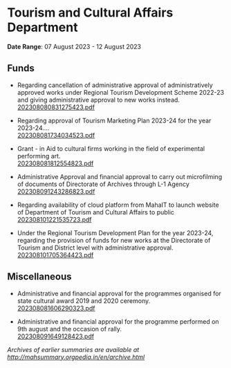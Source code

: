 # Tourism and Cultural Affairs Department

**Date Range**: 07 August 2023 - 12 August 2023


## Funds
- Regarding cancellation of administrative approval of administratively approved works under Regional Tourism Development Scheme 2022-23 and giving administrative approval to new works instead.\
  [202308080831275423.pdf](https://gr.maharashtra.gov.in/Site/Upload/Government%20Resolutions/English/202308080831275423.pdf)

- Regarding approval of Tourism Marketing Plan 2023-24 for the year 2023-24....\
  [202308081734034523.pdf](https://gr.maharashtra.gov.in/Site/Upload/Government%20Resolutions/English/202308081734034523.pdf)

- Grant - in Aid to cultural firms working in the field of experimental performing art.\
  [202308081812554823.pdf](https://gr.maharashtra.gov.in/Site/Upload/Government%20Resolutions/English/202308081812554823.pdf)

- Administrative Approval and financial approval to carry out microfilming of documents of Directorate of Archives through L-1 Agency\
  [202308091243286823.pdf](https://gr.maharashtra.gov.in/Site/Upload/Government%20Resolutions/English/202308091243286823.pdf)

- Regarding availability of cloud platform from MahaIT to launch website of Department of Tourism and Cultural Affairs to public\
  [202308101221535723.pdf](https://gr.maharashtra.gov.in/Site/Upload/Government%20Resolutions/English/202308101221535723.pdf)

- Under the Regional Tourism Development Plan for the year 2023-24, regarding the provision of funds for new works at the Directorate of Tourism and District level with administrative approval.\
  [202308101705364423.pdf](https://gr.maharashtra.gov.in/Site/Upload/Government%20Resolutions/English/202308101705364423.pdf)

## Miscellaneous
- Administrative and financial approval for the programmes organised for state cultural award 2019 and 2020 ceremony.\
  [202308081606290323.pdf](https://gr.maharashtra.gov.in/Site/Upload/Government%20Resolutions/English/202308081606290323.pdf)

- Administrative and financial approval for the programme performed on 9th august and the occasion of rally.\
  [202308091649128423.pdf](https://gr.maharashtra.gov.in/Site/Upload/Government%20Resolutions/English/202308091649128423.pdf)


*Archives of earlier summaries are available at http://mahsummary.orgpedia.in/en/archive.html*